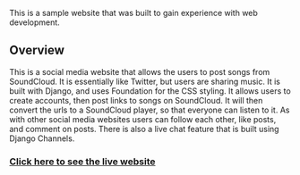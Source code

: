 This is a sample website that was built to gain experience with web development.

Overview
------
This is a social media website that allows the users to post songs from SoundCloud. It is essentially like Twitter, but users are sharing music. It is built with Django, and uses Foundation for the CSS styling. It allows users to create accounts, then post links to songs on SoundCloud. It will then convert the urls to a SoundCloud player, so that everyone can listen to it. As with other social media websites users can follow each other, like posts, and comment on posts. There is also a live chat feature that is built using Django Channels.

### [Click here to see the live website](http://35.212.136.98/ "Music Social Homepage")
